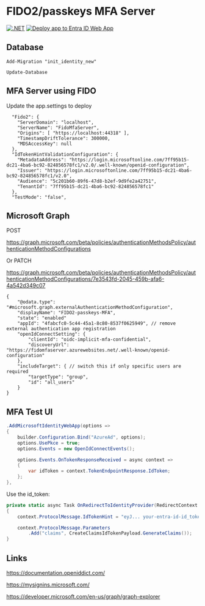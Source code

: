 # FIDO2/passkeys MFA Server

[![.NET](https://github.com/damienbod/MfaServer/actions/workflows/dotnet.yml/badge.svg)](https://github.com/damienbod/MfaServer/actions/workflows/dotnet.yml)  [![Deploy app to Entra ID Web App](https://github.com/damienbod/MfaServer/actions/workflows/azure-webapps-dotnet-core.yml/badge.svg)](https://github.com/damienbod/MfaServer/actions/workflows/azure-webapps-dotnet-core.yml)

## Database

```
Add-Migration "init_identity_new" 
```

```
Update-Database
```

## MFA Server using FIDO

Update the app.settings to deploy

```
  "Fido2": {
    "ServerDomain": "localhost",
    "ServerName": "FidoMfaServer",
    "Origins": [ "https://localhost:44318" ],
    "TimestampDriftTolerance": 300000,
    "MDSAccessKey": null
  },
  "IdTokenHintValidationConfiguration": {
    "MetadataAddress": "https://login.microsoftonline.com/7ff95b15-dc21-4ba6-bc92-824856578fc1/v2.0/.well-known/openid-configuration",
    "Issuer": "https://login.microsoftonline.com/7ff95b15-dc21-4ba6-bc92-824856578fc1/v2.0",
    "Audience": "5c201b60-89f6-47d8-b2ef-9d9fe2a42751",
    "TenantId": "7ff95b15-dc21-4ba6-bc92-824856578fc1"
  },
  "TestMode": "false",
```

## Microsoft Graph 

POST 

https://graph.microsoft.com/beta/policies/authenticationMethodsPolicy/authenticationMethodConfigurations

Or PATCH 

https://graph.microsoft.com/beta/policies/authenticationMethodsPolicy/authenticationMethodConfigurations/7e3543fd-2045-459b-afa6-4a542d349c07

```
{
    "@odata.type": "#microsoft.graph.externalAuthenticationMethodConfiguration",
    "displayName": "FIDO2-passkeys-MFA",
    "state": "enabled"
    "appId": "4fabcfc0-5c44-45a1-8c80-8537f0625949", // remove external authentication app registration
    "openIdConnectSetting": {
        "clientId": "oidc-implicit-mfa-confidential",
        "discoveryUrl": "https://fidomfaserver.azurewebsites.net/.well-known/openid-configuration"
    },
    "includeTarget": { // switch this if only specific users are required
        "targetType": "group",
        "id": "all_users"
    }
}
```

## MFA Test UI

```csharp
.AddMicrosoftIdentityWebApp(options =>
{
    builder.Configuration.Bind("AzureAd", options);
    options.UsePkce = true;
    options.Events = new OpenIdConnectEvents();

    options.Events.OnTokenResponseReceived = async context =>
    {
        var idToken = context.TokenEndpointResponse.IdToken;
    };
},
```

Use the id_token:

```csharp
private static async Task OnRedirectToIdentityProvider(RedirectContext context)
{
    context.ProtocolMessage.IdTokenHint = "eyJ... your-entra-id-id_token-goes-here";

    context.ProtocolMessage.Parameters
        .Add("claims", CreateClaimsIdTokenPayload.GenerateClaims());
}
```


## Links

https://documentation.openiddict.com/

https://mysignins.microsoft.com/

https://developer.microsoft.com/en-us/graph/graph-explorer
